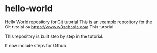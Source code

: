 # hello-world
Hello World repository for Git tutorial
This is an example repository for the Git tutoial on https://www.w3schools.com
This tutorial

This repository is built step by step in the tutorial.

It now include steps for Github

